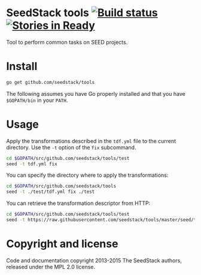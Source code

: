 # SeedStack tools [![Build status](https://travis-ci.org/seedstack/tools.svg?branch=master)](https://travis-ci.org/seedstack/tools) [![Stories in Ready](https://badge.waffle.io/seedstack/tools.png?label=ready&title=Ready)](https://waffle.io/seedstack/tools)

Tool to perform common tasks on SEED projects.

# Install

```bash
go get github.com/seedstack/tools
```

The following assumes you have Go properly installed and that you have `$GOPATH/bin` in your `PATH`.

# Usage

Apply the transformations described in the `tdf.yml` file to the
current directory. Use the `-t` option of the `fix` subcommand.

```bash
cd $GOPATH/src/github.com/seedstack/tools/test
seed -t tdf.yml fix
```

You can specify the directory where to apply the transformations:

```bash
cd $GOPATH/src/github.com/seedstack/tools
seed -t ./test/tdf.yml fix ./test
```

You can retrieve the transformation descriptor from HTTP:

```bash
cd $GOPATH/src/github.com/seedstack/tools/test
seed -t https://raw.githubusercontent.com/seedstack/tools/master/seed/tdf.yml fix
```

# Copyright and license
Code and documentation copyright 2013-2015 The SeedStack authors, released under the MPL 2.0 license.
